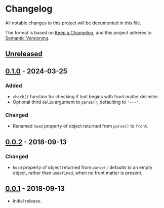 # Changelog
All notable changes to this project will be documented in this file.

The format is based on [Keep a Changelog](https://keepachangelog.com/en/1.0.0/),
and this project adheres to [Semantic Versioning](https://semver.org/spec/v2.0.0.html).

## [Unreleased]

## [0.1.0] - 2024-03-25

### Added
- `check()` function for checking if text begins with front matter delimiter.
- Optional third `delim` argument to `parse()`, defaulting to `'---'`.

### Changed
- Renamed `head` property of object returned from `parse()` to `front`.

## [0.0.2] - 2018-09-13

### Changed

- `head` property of object returned from `parse()` defaults to an empty object,
rather than `undefined`, when no front matter is present.

## [0.0.1] - 2018-09-13

- Initial release.

[Unreleased]: https://github.com/jaredhanson/node-headmatter/compare/v0.1.0...HEAD
[0.1.0]: https://github.com/jaredhanson/node-headmatter/compare/v0.0.2...v0.1.0
[0.0.2]: https://github.com/jaredhanson/node-headmatter/compare/v0.0.1...v0.0.2
[0.0.1]: https://github.com/jaredhanson/node-headmatter/releases/tag/v0.0.1
